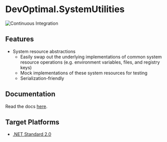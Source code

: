 # DevOptimal.SystemUtilities

![Continuous Integration](https://github.com/DevOptimal/SystemUtilities/actions/workflows/ci.yml/badge.svg)

## Features

- System resource abstractions
    - Easily swap out the underlying implementations of common system resource operations (e.g. environment variables, files, and registry keys)
    - Mock implementations of these system resources for testing
    - Serialization-friendly

## Documentation

Read the docs [here](doc/index.md).

## Target Platforms

- [.NET Standard 2.0](https://docs.microsoft.com/en-us/dotnet/standard/net-standard?tabs=net-standard-2-0)
